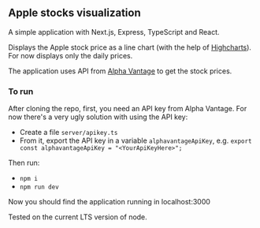 ## Apple stocks visualization

A simple application with Next.js, Express, TypeScript and React.

Displays the Apple stock price as a line chart (with the help of [Highcharts](https://www.highcharts.com/)).
For now displays only the daily prices.

The application uses API from [Alpha Vantage](https://www.alphavantage.co) to get the stock prices.

### To run

After cloning the repo, first, you need an API key from Alpha Vantage. For now there's a very ugly solution with using the API
key:

- Create a file `server/apikey.ts`
- From it, export the API key in a variable `alphavantageApiKey`, e.g. `export const alphavantageApiKey = "<YourApiKeyHere>";`

Then run:

- `npm i`
- `npm run dev`

Now you should find the application running in localhost:3000

Tested on the current LTS version of node.
